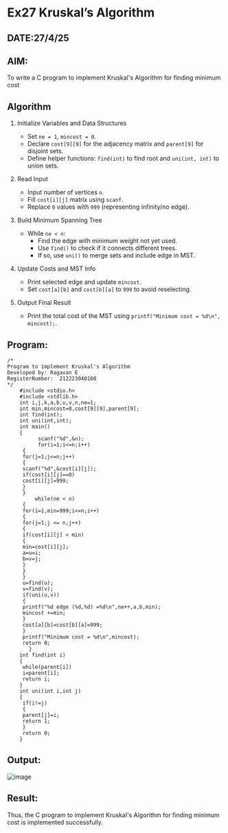 # Ex27 Kruskal’s Algorithm
## DATE:27/4/25
## AIM:
To write a C program to implement Kruskal's Algorithm for finding minimum cost

## Algorithm

1. Initialize Variables and Data Structures
   - Set `ne = 1`, `mincost = 0`.  
   - Declare `cost[9][9]` for the adjacency matrix and `parent[9]` for disjoint sets.  
   - Define helper functions: `find(int)` to find root and `uni(int, int)` to union sets.

2. Read Input  
   - Input number of vertices `n`.  
   - Fill `cost[i][j]` matrix using `scanf`.  
   - Replace `0` values with `999` (representing infinity/no edge).

3. Build Minimum Spanning Tree  
   - While `ne < n`:  
     - Find the edge with minimum weight not yet used.  
     - Use `find()` to check if it connects different trees.  
     - If so, use `uni()` to merge sets and include edge in MST.

4. Update Costs and MST Info  
   - Print selected edge and update `mincost`.  
   - Set `cost[a][b]` and `cost[b][a]` to `999` to avoid reselecting.

5. Output Final Result  
   - Print the total cost of the MST using `printf("Minimum cost = %d\n", mincost);`.


## Program:
```
/*
Program to implement Kruskal's Algorithm
Developed by: Ragavan E
RegisterNumber:  212223040160
*/
    #include <stdio.h>
    #include <stdlib.h>
    int i,j,k,a,b,u,v,n,ne=1;
    int min,mincost=0,cost[9][9],parent[9];
    int find(int);
    int uni(int,int);
    int main()
    {
          scanf("%d",&n);
          for(i=1;i<=n;i++)
     {
     for(j=1;j<=n;j++)
     {
     scanf("%d",&cost[i][j]);
     if(cost[i][j]==0)
     cost[i][j]=999;
     }
     }
         while(ne < n)
     {
     for(i=1,min=999;i<=n;i++)
     {
     for(j=1;j <= n;j++)
     {
     if(cost[i][j] < min)
     {
     min=cost[i][j];
     a=u=i;
     b=v=j;
     }
     }
     }
     u=find(u);
     v=find(v);
     if(uni(u,v))
     {
     printf("%d edge (%d,%d) =%d\n",ne++,a,b,min);
     mincost +=min;
     }
     cost[a][b]=cost[b][a]=999;
     }
     printf("Minimum cost = %d\n",mincost);
     return 0;
       }
    int find(int i)
    {
     while(parent[i])
     i=parent[i];
     return i;
    }
    int uni(int i,int j)
    {
     if(i!=j)
     {
     parent[j]=i;
     return 1;
     }
     return 0;
    }

```

## Output:

![image](https://github.com/user-attachments/assets/12b2ed8b-bc94-495d-b5d3-22eabb5c0e1f)



## Result:
Thus, the C program to implement Kruskal's Algorithm for finding minimum cost is implemented successfully.

